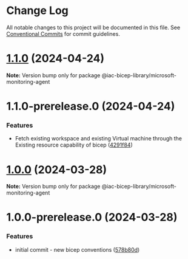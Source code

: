 # Change Log

All notable changes to this project will be documented in this file.
See [Conventional Commits](https://conventionalcommits.org) for commit guidelines.

# [1.1.0](https://github.com/dexmach-internal/iac-bicep-library/compare/@iac-bicep-library/microsoft-monitoring-agent@1.1.0-prerelease.0...@iac-bicep-library/microsoft-monitoring-agent@1.1.0) (2024-04-24)

**Note:** Version bump only for package @iac-bicep-library/microsoft-monitoring-agent





# 1.1.0-prerelease.0 (2024-04-24)


### Features

* Fetch existing workspace and existing Virtual machine through the Existing resource capability of bicep ([4291f84](https://github.com/dexmach-internal/iac-bicep-library/commit/4291f8453dc9b5bf84a95aa156e829d8d4ca5a1b))





# [1.0.0](https://github.com/dexmach-internal/iac-bicep-library/compare/@iac-bicep-library/microsoft-monitoring-agent@1.0.0-prerelease.0...@iac-bicep-library/microsoft-monitoring-agent@1.0.0) (2024-03-28)

**Note:** Version bump only for package @iac-bicep-library/microsoft-monitoring-agent





# 1.0.0-prerelease.0 (2024-03-28)


### Features

* initial commit - new bicep conventions ([578b80d](https://github.com/dexmach-internal/iac-bicep-library/commit/578b80d1e8051907866daeb623b8f020b24f2a2d))
